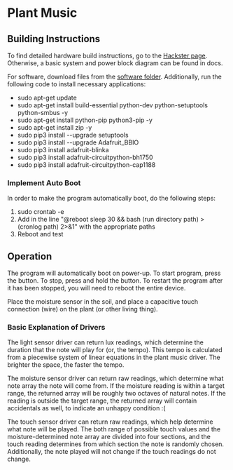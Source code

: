 # Plant Music
  
## Building Instructions
To find detailed hardware build instructions, go to the [Hackster page](https://www.hackster.io/jclim02/plant-music-ff2cc4). Otherwise, a basic system and power block diagram can be found in docs.

For software, download files from the [software folder](https://github.com/jclim02/ENGI301/tree/main/project_01/software). Additionally, run the following code to install necessary applications:

  - sudo apt-get update
  - sudo apt-get install build-essential python-dev python-setuptools python-smbus -y
  - sudo apt-get install python-pip python3-pip -y
  - sudo apt-get install zip -y
  - sudo pip3 install --upgrade setuptools
  - sudo pip3 install --upgrade Adafruit_BBIO
  - sudo pip3 install adafruit-blinka
  - sudo pip3 install adafruit-circuitpython-bh1750
  - sudo pip3 install adafruit-circuitpython-cap1188

### Implement Auto Boot
In order to make the program automatically boot, do the following steps:
  1. sudo crontab -e
  2. Add in the line "@reboot sleep 30 && bash (run directory path) > (cronlog path) 2>&1" with the appropriate paths
  3. Reboot and test

## Operation
The program will automatically boot on power-up. To start program, press the button. To stop, press and hold the button. To restart the program after it has been stopped, you will need to reboot the entire device.

Place the moisture sensor in the soil, and place a capacitive touch connection (wire) on the plant (or other living thing). 

### Basic Explanation of Drivers
The light sensor driver can return lux readings, which determine the duration that the note will play for (or, the tempo). This tempo is calculated from a piecewise system of linear equations in the plant music driver. The brighter the space, the faster the tempo.
  
The moisture sensor driver can return raw readings, which determine what note array the note will come from. If the moisture reading is within a target range, the returned array will be roughly two octaves of natural notes. If the reading is outside the target range, the returned array will contain accidentals as well, to indicate an unhappy condition :(

The touch sensor driver can return raw readings, which help determine what note will be played. The both range of possible touch values and the moisture-determined note array are divided into four sections, and the touch reading determines from which section the note is randomly chosen. Additionally, the note played will not change if the touch readings do not change.
